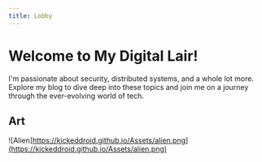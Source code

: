 ```yaml
---
title: Lobby
---
```


# Welcome to My Digital Lair!
I'm passionate about security, distributed systems, and a whole lot more. Explore my blog to dive deep into these topics and join me on a journey through the ever-evolving world of tech.


## Art 

![Alien]https://kickeddroid.github.io/Assets/alien.png](https://kickeddroid.github.io/Assets/alien.png)
